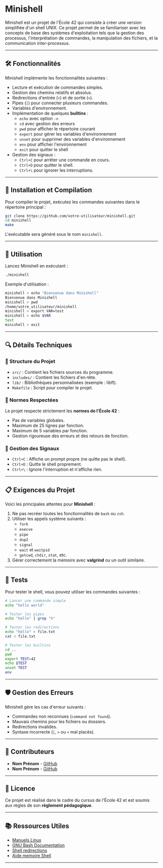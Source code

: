 # Minishell

Minishell est un projet de l'École 42 qui consiste à créer une version simplifiée d'un shell UNIX. Ce projet permet de se familiariser avec les concepts de base des systèmes d'exploitation tels que la gestion des processus, l'interprétation de commandes, la manipulation des fichiers, et la communication inter-processus.

---

## 🛠️ Fonctionnalités

Minishell implémente les fonctionnalités suivantes :

- Lecture et exécution de commandes simples.
- Gestion des chemins relatifs et absolus.
- Redirections d'entrée (`<`) et de sortie (`>`).
- Pipes (`|`) pour connecter plusieurs commandes.
- Variables d'environnement.
- Implémentation de quelques **builtins** :
  - `echo` avec option `-n`
  - `cd` avec gestion des erreurs
  - `pwd` pour afficher le répertoire courant
  - `export` pour gérer les variables d'environnement
  - `unset` pour supprimer des variables d'environnement
  - `env` pour afficher l'environnement
  - `exit` pour quitter le shell
- Gestion des signaux :
  - `Ctrl+C` pour arrêter une commande en cours.
  - `Ctrl+D` pour quitter le shell.
  - `Ctrl+\` pour ignorer les interruptions.

---

## 🚀 Installation et Compilation

Pour compiler le projet, exécutez les commandes suivantes dans le répertoire principal :

```bash
git clone https://github.com/votre-utilisateur/minishell.git
cd minishell
make
```

L'exécutable sera généré sous le nom `minishell`.

---

## 📜 Utilisation

Lancez Minishell en exécutant :

```bash
./minishell
```

Exemple d'utilisation :

```bash
minishell > echo "Bienvenue dans Minishell"
Bienvenue dans Minishell
minishell > pwd
/home/votre_utilisateur/minishell
minishell > export VAR=test
minishell > echo $VAR
test
minishell > exit
```

---

## 🔍 Détails Techniques

### 📂 Structure du Projet

- `src/` : Contient les fichiers sources du programme.
- `includes/` : Contient les fichiers d'en-tête.
- `lib/` : Bibliothèques personnalisées (exemple : libft).
- `Makefile` : Script pour compiler le projet.

### 📑 Normes Respectées

Le projet respecte strictement les **normes de l'École 42** :
- Pas de variables globales.
- Maximum de 25 lignes par fonction.
- Maximum de 5 variables par fonction.
- Gestion rigoureuse des erreurs et des retours de fonction.

### 🚦 Gestion des Signaux

- `Ctrl+C` : Affiche un prompt propre (ne quitte pas le shell).
- `Ctrl+D` : Quitte le shell proprement.
- `Ctrl+\` : Ignore l'interruption et n'affiche rien.

---

## 📋 Exigences du Projet

Voici les principales attentes pour **Minishell** :

1. Ne pas recréer toutes les fonctionnalités de `bash` ou `zsh`.
2. Utiliser les appels système suivants :
   - `fork`
   - `execve`
   - `pipe`
   - `dup2`
   - `signal`
   - `wait` et `waitpid`
   - `getcwd`, `chdir`, `stat`, etc.
3. Gérer correctement la mémoire avec **valgrind** ou un outil similaire.

---

## 🧪 Tests

Pour tester le shell, vous pouvez utiliser les commandes suivantes :

```bash
# Lancer une commande simple
echo "hello world"

# Tester les pipes
echo "hello" | grep "h"

# Tester les redirections
echo "hello" > file.txt
cat < file.txt

# Tester les builtins
cd ..
pwd
export TEST=42
echo $TEST
unset TEST
env
```

---

## 🛡️ Gestion des Erreurs

Minishell gère les cas d'erreur suivants :
- Commandes non reconnues (`command not found`).
- Mauvais chemins pour les fichiers ou dossiers.
- Redirections invalides.
- Syntaxe incorrecte (`|`, `>` ou `<` mal placés).

---

## 🤝 Contributeurs

- **Nom Prénom** - [GitHub](https://github.com/votre-utilisateur)
- **Nom Prénom** - [GitHub](https://github.com/votre-utilisateur)

---

## 📝 Licence

Ce projet est réalisé dans le cadre du cursus de l'École 42 et est soumis aux règles de son **règlement pédagogique**.

---

## 📚 Ressources Utiles

- [Manuels Linux](https://man7.org/linux/man-pages/)
- [GNU Bash Documentation](https://www.gnu.org/software/bash/manual/)
- [Shell redirections](https://github.com/Xxzer042xX/minishell/blob/main/docs/shell-redirections-readme.md)
- [Aide memoire Shell](https://github.com/Xxzer042xX/minishell/blob/main/docs/shell-var-env.md)
---

